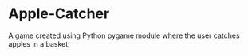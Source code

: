 # Apple-Catcher
A game created using Python pygame module where the user catches apples in a basket.
